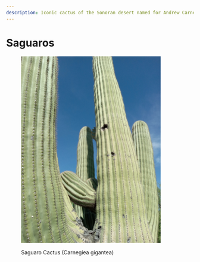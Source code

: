 ```yaml
---
description: Iconic cactus of the Sonoran desert named for Andrew Carnegie.
---
```


# Saguaros



<figure><img src="../.gitbook/assets/20240422_155014.jpg" alt="" width="375"><figcaption><p>Saguaro Cactus (Carnegiea gigantea)</p></figcaption></figure>
